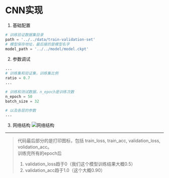 # CNN实现

1. 基础配置
```python
# 训练验证数据集目录
path = '../../data/train-validation-set'
# 模型保存地址，最后接的是模型名字
model_path = '../../model/model.ckpt'
```

2. 参数调试
```python
...
# 训练集和验证集，训练集比例
ratio = 0.7
...

# 训练和测试数据，n_epoch是训练次数
n_epoch = 50
batch_size = 32

# 以及各层的参数
...
```

3. 网络结构
![网络结构](https://i.loli.net/2019/06/16/5d0604f22859b58442.png)

<hr>

> 代码最后部分的是打印图标，包括 train_loss, train_acc, validation_loss, volidation_acc。  
> 训练完所有的epoch后
> 1. validation_loss趋于0（我们这个模型训练结果大概0.5）  
> 2. validation_acc趋于1.0（这个大概0.90）
